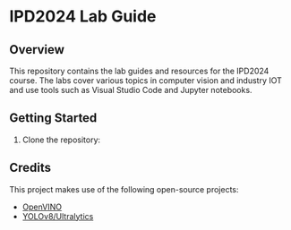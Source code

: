 # IPD2024 Lab Guide

## Overview

This repository contains the lab guides and resources for the IPD2024 course. The labs cover various topics in computer vision and industry IOT and use tools such as Visual Studio Code and Jupyter notebooks.

## Getting Started

1. Clone the repository:

## Credits

This project makes use of the following open-source projects:

- [OpenVINO](https://github.com/openvinotoolkit/openvino)
- [YOLOv8/Ultralytics](https://github.com/ultralytics/yolov8)
